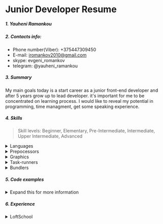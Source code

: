 # Junior Developer Resume

##### 1. Yauheni Ramankou

##### 2. Contacts info:
* Phone number(Viber): +375447309450
* E-mail: iromankov2010@gmail.com
* skype: evgeni_romankov
* telegram: @yauheni_ramankou

##### 3. Summary
My main goals today is a start career as a junior front-end developer and after 5 years grow up to lead developer. it's important for me to be concentrated on learning process. I would like to reveal my potential in programming, time managment, get some speaking experience.

##### 4. Skills
> Skill levels: Beginner, Elementary, Pre-Intermediate, Intermediate, Upper Intermediate, Advanced

<details>
<summary>Languages</summary>

<pre>
  HTML(Pre-Intermediate)
  CSS(Pre-Intermediate)
  JavaScript(Pre-Intermediate)
  PHP(Beginner)
  SQL(Beginner)
  Python(Elementary)
</pre>

</details>
<details>
<summary>Prepocessors</summary>

<pre>
  Sass(Pre-Intermediate)
  Pug(Pre-Intermediate)
</pre>

</details>
<details>
<summary>Graphics</summary>

<pre>
  Photoshop(Pre-Intermediate)
  Figma(Pre-Intermediate)
  Zeplin(Pre-Intermediate)
</pre>

</details>
<details>
<summary>Task-runners</summary>

<pre>
  Gulp(Pre-Intermediate)
</pre>

</details>
<details>
<summary>Bundlers</summary>

<pre>
  Webpack(Elementary)
</pre>

</details>

##### 5. Code examples
<details>
<summary>Expand this for more information</summary>

<pre>
function getLoveTrianglesCount(preferences = []) {
    let count = 0;
    let arrLength = preferences.length;

    for (let i = 0; i < arrLength; i++) {
        let firstSpichonee = preferences[i],
        firstSpichoneePosition = i + 1,
        thirdSpichoneePosition = firstSpichonee,
        thirdSpichonee = preferences[firstSpichonee - 1],
        secondSpichoneePosition = thirdSpichonee,
        secondSpichonee = firstSpichoneePosition;

        if (preferences[secondSpichoneePosition - 1] === secondSpichonee &&
            preferences[thirdSpichoneePosition - 1] === thirdSpichonee) {
            count++;
        }

    }

    return Math.floor(count / 3);
}
</pre>
</details>

##### 6. Experience
<details>
<summary>LoftSchool</summary>

<pre>
  <a href="https://mrchester.github.io/projects/myPortfolio" target="_blank">Portfolio</a>
  <a href="https://mrchester.github.io/projects/hipsweet" target="_blank">Hipsweet</a>
  <a href="https://mrchester.github.io/projects/accordionDomEvents" target="_blank">Accordion</a>
</pre>

</details>